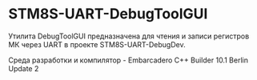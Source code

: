 # STM8S-UART-DebugToolGUI

Утилита DebugToolGUI предназначена для чтения и записи регистров МК через UART в проекте STM8S-UART-DebugDev.

Среда разработки и компилятор - Embarcadero C++ Builder 10.1 Berlin Update 2
